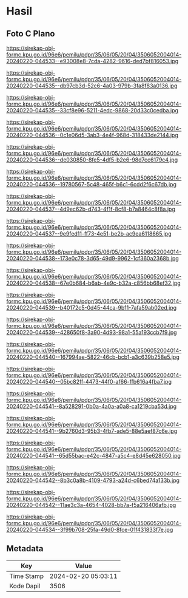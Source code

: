 # Hasil

## Foto C Plano

https://sirekap-obj-formc.kpu.go.id/96e6/pemilu/pdpr/35/06/05/20/04/3506052004014-20240220-044533--e93008e8-7cda-4282-9616-ded7bf816053.jpg

https://sirekap-obj-formc.kpu.go.id/96e6/pemilu/pdpr/35/06/05/20/04/3506052004014-20240220-044535--db97cb3d-52c6-4a03-979b-3fa8f83a0136.jpg

https://sirekap-obj-formc.kpu.go.id/96e6/pemilu/pdpr/35/06/05/20/04/3506052004014-20240220-044535--33cf8e96-5211-4edc-9868-20d33c0cedba.jpg

https://sirekap-obj-formc.kpu.go.id/96e6/pemilu/pdpr/35/06/05/20/04/3506052004014-20240220-044536--0c1e06d5-3ab3-4e4f-968d-318433de2144.jpg

https://sirekap-obj-formc.kpu.go.id/96e6/pemilu/pdpr/35/06/05/20/04/3506052004014-20240220-044536--de030850-8fe5-4df5-b2e6-98d7cc6179c4.jpg

https://sirekap-obj-formc.kpu.go.id/96e6/pemilu/pdpr/35/06/05/20/04/3506052004014-20240220-044536--19780567-5c48-465f-b6c1-6cdd2f6c67db.jpg

https://sirekap-obj-formc.kpu.go.id/96e6/pemilu/pdpr/35/06/05/20/04/3506052004014-20240220-044537--4d9ec62b-d743-4f1f-8cf8-b7a8464c8f8a.jpg

https://sirekap-obj-formc.kpu.go.id/96e6/pemilu/pdpr/35/06/05/20/04/3506052004014-20240220-044537--9e9fed11-ff73-4e51-be2b-ac9ea6118665.jpg

https://sirekap-obj-formc.kpu.go.id/96e6/pemilu/pdpr/35/06/05/20/04/3506052004014-20240220-044538--173e0c78-3d65-49d9-9962-1cf360a2368b.jpg

https://sirekap-obj-formc.kpu.go.id/96e6/pemilu/pdpr/35/06/05/20/04/3506052004014-20240220-044538--67e0b684-b6ab-4e9c-b32a-c856bb68ef32.jpg

https://sirekap-obj-formc.kpu.go.id/96e6/pemilu/pdpr/35/06/05/20/04/3506052004014-20240220-044539--b40172c5-0d45-44ca-9b11-7afa59ab02ed.jpg

https://sirekap-obj-formc.kpu.go.id/96e6/pemilu/pdpr/35/06/05/20/04/3506052004014-20240220-044539--428650f8-3a90-4d93-98a1-55a193ccb7f9.jpg

https://sirekap-obj-formc.kpu.go.id/96e6/pemilu/pdpr/35/06/05/20/04/3506052004014-20240220-044540--167994ae-5822-46cb-bcb1-a3c639b258e5.jpg

https://sirekap-obj-formc.kpu.go.id/96e6/pemilu/pdpr/35/06/05/20/04/3506052004014-20240220-044540--05bc82ff-4473-44f0-af66-ffb616a4fba7.jpg

https://sirekap-obj-formc.kpu.go.id/96e6/pemilu/pdpr/35/06/05/20/04/3506052004014-20240220-044541--8a528291-0b0a-4a0a-a0a8-ca1219cba53d.jpg

https://sirekap-obj-formc.kpu.go.id/96e6/pemilu/pdpr/35/06/05/20/04/3506052004014-20240220-044541--9b2760d3-95b3-4fb7-ade5-88e5aef87c6e.jpg

https://sirekap-obj-formc.kpu.go.id/96e6/pemilu/pdpr/35/06/05/20/04/3506052004014-20240220-044541--65d55bac-e42c-4847-a5c4-e8d45e628050.jpg

https://sirekap-obj-formc.kpu.go.id/96e6/pemilu/pdpr/35/06/05/20/04/3506052004014-20240220-044542--8b3c0a8b-4109-4793-a24d-c6bed74a133b.jpg

https://sirekap-obj-formc.kpu.go.id/96e6/pemilu/pdpr/35/06/05/20/04/3506052004014-20240220-044542--11ae3c3a-4654-4028-bb7a-f5a216406afb.jpg

https://sirekap-obj-formc.kpu.go.id/96e6/pemilu/pdpr/35/06/05/20/04/3506052004014-20240220-044534--3f99b708-25fa-49d0-8fce-01f431833f7e.jpg


## Metadata

| Key        | Value               |
| ---------- | ------------------- |
| Time Stamp | 2024-02-20 05:03:11 |
| Kode Dapil | 3506                |



